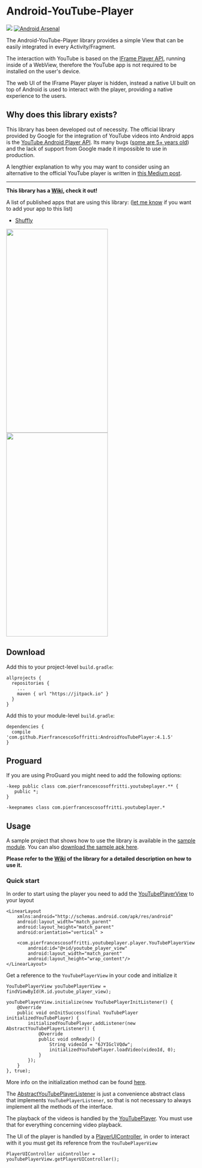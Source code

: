 # Android-YouTube-Player

[![](https://jitpack.io/v/PierfrancescoSoffritti/AndroidYouTubePlayer.svg)](https://jitpack.io/#PierfrancescoSoffritti/AndroidYouTubePlayer)
[![Android Arsenal](https://img.shields.io/badge/Android%20Arsenal-Android--YouTube--Player-brightgreen.svg?style=flat)](https://android-arsenal.com/details/1/4322)

The Android-YouTube-Player library provides a simple View that can be easily integrated in every Activity/Fragment.

The interaction with YouTube is based on the [IFrame Player API](https://developers.google.com/youtube/iframe_api_reference?hl=it), running inside of a WebView, therefore the YouTube app is not required to be installed on the user's device.

The web UI of the IFrame Player player is hidden, instead a native UI built on top of Android is used to interact with the player, providing a native experience to the users.

## Why does this library exists?

This library has been developed out of necessity. The official library provided by Google for the integration of YouTube videos into Android apps is the [YouTube Android Player API](https://developers.google.com/youtube/android/player/). Its many bugs ([some are 5+ years old](https://code.google.com/p/gdata-issues/issues/detail?id=4395)) and the lack of support from Google made it impossible to use in production.

A lengthier explanation to why you may want to consider using an alternative to the official YouTube player is written in [this Medium post](https://medium.com/@soffritti.pierfrancesco/how-to-play-youtube-videos-in-your-android-app-c40427215230).

---

**This library has a [Wiki](https://github.com/PierfrancescoSoffritti/Android-YouTube-Player/wiki/Quick-start), check it out!**

A list of published apps that are using this library: ([let me know](https://github.com/PierfrancescoSoffritti/Android-YouTube-Player/issues) if you want to add your app to this list)

- [Shuffly](https://play.google.com/store/apps/details?id=com.pierfrancescosoffritti.shuffly)

<img height="540" width="270" src="https://github.com/PierfrancescoSoffritti/AndroidYouTubePlayer/blob/master/pics/android-youtube-player.gif" /> <img height="540" width="270" src="https://github.com/PierfrancescoSoffritti/AndroidYouTubePlayer/blob/master/pics/android-youtube-player.png" />

## Download
Add this to your project-level `build.gradle`:
```
allprojects {
  repositories {
    ...
    maven { url "https://jitpack.io" }
  }
}
```
Add this to your module-level `build.gradle`:
```
dependencies {
  compile 'com.github.PierfrancescoSoffritti:AndroidYouTubePlayer:4.1.5'
}
```

## Proguard
If you are using ProGuard you might need to add the following options:
```
-keep public class com.pierfrancescosoffritti.youtubeplayer.** {
   public *;
}

-keepnames class com.pierfrancescosoffritti.youtubeplayer.*
```
## Usage

A sample project that shows how to use the library is available in the [sample module](https://github.com/PierfrancescoSoffritti/Android-YouTube-Player/tree/master/sample). You can also [download the sample apk here](https://github.com/PierfrancescoSoffritti/Android-YouTube-Player/tree/master/sample/apk).

**Please refer to the [Wiki](https://github.com/PierfrancescoSoffritti/Android-YouTube-Player/wiki/Quick-start) of the library for a detailed description on how to use it.**

### Quick start

In order to start using the player you need to add the [YouTubePlayerView](https://github.com/PierfrancescoSoffritti/Android-YouTube-Player/wiki/YouTubePlayerView) to your layout
```
<LinearLayout
    xmlns:android="http://schemas.android.com/apk/res/android"
    android:layout_width="match_parent"
    android:layout_height="match_parent"
    android:orientation="vertical" >

    <com.pierfrancescosoffritti.youtubeplayer.player.YouTubePlayerView
        android:id="@+id/youtube_player_view"
        android:layout_width="match_parent"
        android:layout_height="wrap_content"/>
</LinearLayout>
```
Get a reference to the `YouTubePlayerView` in your code and initialize it
```
YouTubePlayerView youTubePlayerView = findViewById(R.id.youtube_player_view);

youTubePlayerView.initialize(new YouTubePlayerInitListener() {
    @Override
    public void onInitSuccess(final YouTubePlayer initializedYouTubePlayer) {    
        initializedYouTubePlayer.addListener(new AbstractYouTubePlayerListener() {
            @Override
            public void onReady() {
                String videoId = "6JYIGclVQdw";
                initializedYouTubePlayer.loadVideo(videoId, 0);
            }
        });        
    }
}, true);
```

More info on the initialization method can be found [here](https://github.com/PierfrancescoSoffritti/Android-YouTube-Player/wiki/YouTubePlayerView#initialization).

The [AbstractYouTubePlayerListener](https://github.com/PierfrancescoSoffritti/Android-YouTube-Player/blob/master/YouTubePlayer/src/main/java/com/pierfrancescosoffritti/youtubeplayer/player/AbstractYouTubePlayerListener.java) is just a convenience abstract class that implements `YouTubePlayerListener`, so that is not necessary to always implement all the methods of the interface.

The playback of the videos is handled by the [YouTubePlayer](https://github.com/PierfrancescoSoffritti/Android-YouTube-Player/wiki/YouTubePlayer). You must use that for everything concerning video playback.

The UI of the player is handled by a [PlayerUIController](https://github.com/PierfrancescoSoffritti/Android-YouTube-Player/wiki/PlayerUIController), in order to interact with it you must get its reference from the `YouTubePlayerView`

```
PlayerUIController uiController = youTubePlayerView.getPlayerUIController();
```
